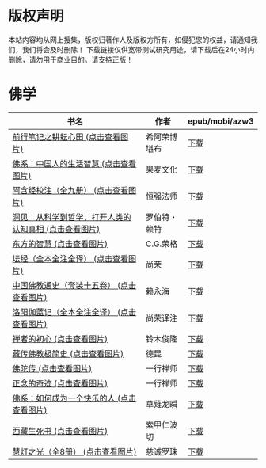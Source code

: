 # 版权声明

本站内容均从网上搜集，版权归著作人及版权方所有，如侵犯您的权益，请通知我们，我们将会及时删除！ 下载链接仅供宽带测试研究用途，请下载后在24小时内删除，请勿用于商业目的。请支持正版！

# 佛学

| 书名 | 作者 | epub/mobi/azw3 |
| --- | --- | --- |
| [前行笔记之耕耘心田 (点击查看图片)](https://www.dushupai.com/attachment/2024/06/12/142f7fd429fceb36.jpg) | 希阿荣博堪布 | [下载](https://url89.ctfile.com/f/31084289-1375491703-fada1f?p=8866) |
| [佛系：中国人的生活智慧 (点击查看图片)](https://www.dushupai.com/attachment/2024/06/12/4d818dd98fe22025.jpg) | 果麦文化 | [下载](https://url89.ctfile.com/f/31084289-1375493296-11aa38?p=8866) |
| [阿含经校注（全九册） (点击查看图片)](https://www.dushupai.com/attachment/2024/06/11/cbbe54bff3cf1c79.jpg) | 恒强法师 | [下载](https://url89.ctfile.com/f/31084289-1375509343-bdaff3?p=8866) |
| [洞见：从科学到哲学，打开人类的认知真相 (点击查看图片)](https://www.dushupai.com/attachment/2024/06/10/e123a48eeaacaf15.jpg) | 罗伯特・赖特 | [下载](https://url89.ctfile.com/f/31084289-1356999022-8e84da?p=8866) |
| [东方的智慧 (点击查看图片)](https://www.dushupai.com/attachment/2024/06/10/5a304cc93f777c10.jpg) | C.G.荣格 | [下载](https://url89.ctfile.com/f/31084289-1356995506-16f19d?p=8866) |
| [坛经（全本全注全译） (点击查看图片)](https://www.dushupai.com/attachment/2024/06/09/0af5c8ae574c9ab4.jpg) | 尚荣 | [下载](https://url89.ctfile.com/f/31084289-1356984853-c65957?p=8866) |
| [中国佛教通史（套装十五卷） (点击查看图片)](https://www.dushupai.com/attachment/2024/06/09/07c92bfbade5697b.jpg) | 赖永海 | [下载](https://url89.ctfile.com/f/31084289-1356984736-570b95?p=8866) |
| [洛阳伽蓝记（全本全注全译） (点击查看图片)](https://www.dushupai.com/attachment/2024/06/09/075ae198e41020f8.jpg) | 尚荣译注 | [下载](https://url89.ctfile.com/f/31084289-1356982528-11947d?p=8866) |
| [禅者的初心 (点击查看图片)](https://www.dushupai.com/attachment/2024/06/06/f798b9c163352d5e.jpg) | 铃木俊隆 | [下载](https://url89.ctfile.com/f/31084289-1357033345-f59b92?p=8866) |
| [藏传佛教极简史 (点击查看图片)](https://www.dushupai.com/attachment/2024/06/06/bf7f21fc8311179c.jpg) | 德昆 | [下载](https://url89.ctfile.com/f/31084289-1357030657-b2ba04?p=8866) |
| [佛陀传 (点击查看图片)](https://www.dushupai.com/attachment/2024/06/05/e0a14ebafc14b38c.jpg) | 一行禅师 | [下载](https://url89.ctfile.com/f/31084289-1357029292-270b2e?p=8866) |
| [正念的奇迹 (点击查看图片)](https://www.dushupai.com/attachment/2024/06/05/b8a2bde8797de37c.jpg) | 一行禅师 | [下载](https://url89.ctfile.com/f/31084289-1357029160-04ba40?p=8866) |
| [佛系：如何成为一个快乐的人 (点击查看图片)](https://www.dushupai.com/attachment/2024/06/04/e66b487c6cd411ca.jpg) | 草薙龙瞬 | [下载](https://url89.ctfile.com/f/31084289-1357022269-176d06?p=8866) |
| [西藏生死书 (点击查看图片)](https://www.dushupai.com/attachment/2024/06/01/d0f96da55339f28a.jpg) | 索甲仁波切 | [下载](https://url89.ctfile.com/f/31084289-1357006984-c0ba57?p=8866) |
| [慧灯之光（全8册） (点击查看图片)](https://www.dushupai.com/attachment/2024/06/01/ee1ff06e920ec886.jpg) | 慈诚罗珠 | [下载](https://url89.ctfile.com/f/31084289-1357006576-5bbcbf?p=8866) |
